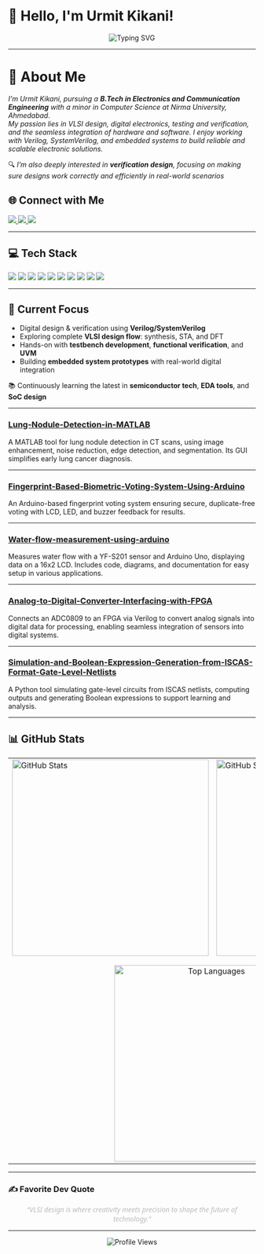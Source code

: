 # 👋 Hello, I'm Urmit Kikani!  

<div align="center">  
  <img src="https://readme-typing-svg.herokuapp.com?font=Montserrat&pause=1000&color=333333&center=true&vCenter=true&width=435&lines=Aspiring+Technologist;VLSI+Design+Enthusiast;Digital+Electronics+Explorer;Continuous+Learner+%26+Innovator" alt="Typing SVG" /> 
</div>  

---
# 💫 About Me  
*I’m Urmit Kikani, pursuing a **B.Tech in Electronics and Communication Engineering** with a minor in Computer Science at Nirma University, Ahmedabad*.  
*My passion lies in VLSI design, digital electronics, testing and verification, and the seamless integration of hardware and software. I enjoy working with Verilog, SystemVerilog, and embedded systems to build reliable and scalable electronic solutions.*

🔍 *I’m also deeply interested in **verification design**, focusing on making sure designs work correctly and efficiently in real-world scenarios*


## 🌐 Connect with Me  

<a href="https://linkedin.com/in/urmit-kikani">
  <img src="https://img.shields.io/badge/LinkedIn-Urmit%20Kikani-0A66C2?style=plastic&logo=linkedin&logoColor=white">
</a>  
<a href="https://x.com/imurmitkikani11">
  <img src="https://img.shields.io/badge/X-@imurmitkikani11-000000?style=plastic&logo=X&logoColor=white">
</a>  
<a href="mailto:Urmitkikani1184@gmail.com">
  <img src="https://img.shields.io/badge/Email-Urmitkikani1184@gmail.com-D14836?style=plastic&logo=gmail&logoColor=white">
</a>  


---

## 💻 Tech Stack

<img src="https://img.shields.io/badge/C-00599C?style=plastic&logo=c&logoColor=white"/> <img src="https://img.shields.io/badge/C++-00599C?style=plastic&logo=c%2B%2B&logoColor=white"/> <img src="https://img.shields.io/badge/Verilog-00A2FF?style=plastic&logoColor=white"/> <img src="https://img.shields.io/badge/SystemVerilog-FF6F00?style=plastic&logoColor=white"/> <img src="https://img.shields.io/badge/Embedded_C-0077B5?style=plastic&logo=c&logoColor=white"/> <img src="https://img.shields.io/badge/Assembly-45B8D8?style=plastic&logoColor=white"/> <img src="https://img.shields.io/badge/MATLAB-FF4500?style=plastic&logo=mathworks&logoColor=white"/> <img src="https://img.shields.io/badge/Bash_Script-121011?style=plastic&logo=gnu-bash&logoColor=white"/> <img src="https://img.shields.io/badge/Python-3670A0?style=plastic&logo=python&logoColor=ffdd54"/> <img src="https://img.shields.io/badge/Arduino-00979D?style=plastic&logo=arduino&logoColor=white"/>



---

## 🎯 Current Focus

-  Digital design & verification using **Verilog/SystemVerilog**
-  Exploring complete **VLSI design flow**: synthesis, STA, and DFT
-  Hands-on with **testbench development**, **functional verification**, and **UVM**
-  Building **embedded system prototypes** with real-world digital integration

📚 Continuously learning the latest in **semiconductor tech**, **EDA tools**, and **SoC design**

--- 

### [Lung-Nodule-Detection-in-MATLAB](https://github.com/Urmitkikani11/Lung-Nodule-Detection-in-MATLAB)  
A MATLAB tool for lung nodule detection in CT scans, using image enhancement, noise reduction, edge detection, and segmentation. Its GUI simplifies early lung cancer diagnosis.  

----
### [Fingerprint-Based-Biometric-Voting-System-Using-Arduino](https://github.com/Urmitkikani11/Fingerprint-Based-Biometric-Voting-System-Using-Arduino)  
An Arduino-based fingerprint voting system ensuring secure, duplicate-free voting with LCD, LED, and buzzer feedback for results.  

----
### [Water-flow-measurement-using-arduino](https://github.com/Urmitkikani11/Water-flow-measurement-using-arduino-)  
Measures water flow with a YF-S201 sensor and Arduino Uno, displaying data on a 16x2 LCD. Includes code, diagrams, and documentation for easy setup in various applications.

----
### [Analog-to-Digital-Converter-Interfacing-with-FPGA](https://github.com/Urmitkikani11/Analog-to-Digital-Converter-Interfacing-with-FPGA)  
Connects an ADC0809 to an FPGA via Verilog to convert analog signals into digital data for processing, enabling seamless integration of sensors into digital systems.  

----
### [Simulation-and-Boolean-Expression-Generation-from-ISCAS-Format-Gate-Level-Netlists](https://github.com/Urmitkikani11/Simulation-and-Boolean-Expression-Generation-from-ISCAS-Format-Gate-Level-Netlists)  
A Python tool simulating gate-level circuits from ISCAS netlists, computing outputs and generating Boolean expressions to support learning and analysis.  

---
## 📊 GitHub Stats

<table align="center">
  <tr>
    <td>
      <a href="https://github.com/Urmitkikani11">
        <img alt="GitHub Stats" 
          src="https://github-readme-stats.vercel.app/api?username=Urmitkikani11&show_icons=true&theme=default&hide_border=true&count_private=true&include_all_commits=true&card_width=400&hide=prs&show_lifetime=true" 
          width="400" />
      </a>
    </td>
    <td>
      <img src="https://github-readme-streak-stats.herokuapp.com/?user=Urmitkikani11&theme=default&hide_border=true" alt="GitHub Streak" width="400" />
    </td>
  </tr>
  <tr>
    <td colspan="2" align="center" style="padding-top: 15px;">
      <img src="https://github-readme-stats.vercel.app/api/top-langs/?username=Urmitkikani11&theme=default&hide_border=true&include_all_commits=true&count_private=true&layout=compact" alt="Top Languages" width="400" />
    </td>
  </tr>
</table>


---
### ✍️ Favorite Dev Quote  

<div align="center" style="font-style: italic; color: #bbbbbb; max-width: 600px; margin: auto; font-family: 'Segoe UI', Tahoma, Geneva, Verdana, sans-serif;">  
“VLSI design is where creativity meets precision to shape the future of technology.”  
</div>  

---

<div align="center">  
  <img src="https://komarev.com/ghpvc/?username=urmitkikani11&color=yellow" alt="Profile Views"/>  
</div>  
